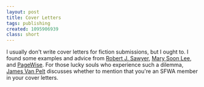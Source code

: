 ```yaml
---
layout: post
title: Cover Letters
tags: publishing
created: 1095906939
class: short
---
```

 I usually don't write cover letters for fiction submissions, but I ought to. I found some examples and advice from [Robert J. Sawyer](http://www.sfwriter.com/ow09.htm), [Mary Soon Lee](http://www-2.cs.cmu.edu/~mslee/wr.html#cover), and [PageWise](http://ct.essortment.com/coverlettersho_rtwv.htm).  For those lucky souls who experience such a dilemma, [James Van Pelt](http://www.sfwa.org/writing/sfwa.htm) discusses whether to mention that you're an SFWA member in your cover letters. 
